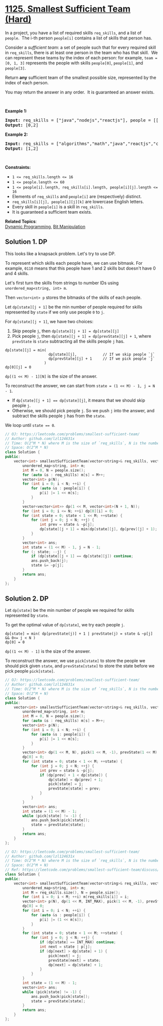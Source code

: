 # [1125. Smallest Sufficient Team (Hard)](https://leetcode.com/problems/smallest-sufficient-team/)

<p>In a project, you have a list of required skills <code>req_skills</code>,&nbsp;and a list of <code>people</code>.&nbsp; The i-th person <code>people[i]</code>&nbsp;contains a list of skills that person has.</p>

<p>Consider a <em>sufficient team</em>: a set of people such that for every required skill in <code>req_skills</code>, there is at least one person in the team who has that skill.&nbsp; We can represent these teams by the index of each person: for example, <code>team = [0, 1, 3]</code> represents the people with skills <code>people[0]</code>, <code>people[1]</code>, and <code>people[3]</code>.</p>

<p>Return <strong>any</strong>&nbsp;sufficient team of the smallest possible size, represented by the index of each person.</p>

<p>You may return the answer in any order.&nbsp; It is guaranteed an answer exists.</p>

<p>&nbsp;</p>
<p><strong>Example 1:</strong></p>
<pre><strong>Input:</strong> req_skills = ["java","nodejs","reactjs"], people = [["java"],["nodejs"],["nodejs","reactjs"]]
<strong>Output:</strong> [0,2]
</pre><p><strong>Example 2:</strong></p>
<pre><strong>Input:</strong> req_skills = ["algorithms","math","java","reactjs","csharp","aws"], people = [["algorithms","math","java"],["algorithms","math","reactjs"],["java","csharp","aws"],["reactjs","csharp"],["csharp","math"],["aws","java"]]
<strong>Output:</strong> [1,2]
</pre>
<p>&nbsp;</p>
<p><strong>Constraints:</strong></p>

<ul>
	<li><code>1 &lt;= req_skills.length &lt;= 16</code></li>
	<li><code>1 &lt;= people.length &lt;= 60</code></li>
	<li><code>1 &lt;= people[i].length, req_skills[i].length, people[i][j].length&nbsp;&lt;= 16</code></li>
	<li>Elements of <code>req_skills</code> and <code>people[i]</code> are (respectively) distinct.</li>
	<li><code>req_skills[i][j], people[i][j][k]</code> are&nbsp;lowercase English letters.</li>
	<li>Every skill in <code>people[i]</code>&nbsp;is a skill in <code>req_skills</code>.</li>
	<li>It is guaranteed a sufficient team exists.</li>
</ul>


**Related Topics**:  
[Dynamic Programming](https://leetcode.com/tag/dynamic-programming/), [Bit Manipulation](https://leetcode.com/tag/bit-manipulation/)

## Solution 1. DP

This looks like a knapsack problem. Let's try to use DP.

To represent which skills each people have, we can use bitmask. For example, `0110` means that this people have 1 and 2 skills but doesn't have 0 and 4 skills.

Let's first turn the skills from strings to number IDs using `unordered_map<string, int> m`.

Then `vector<int> p` stores the bitmasks of the skills of each people.

Let `dp[state][j + 1]` be the min number of people required for skills represented by `state` if we only use people `0` to `j`.

For `dp[state][j + 1]`, we have two choices:
1. Skip people `j`, then `dp[state][j + 1] = dp[state][j]`
2. Pick people `j`, then `dp[state][j + 1] = dp[prevState][j] + 1`, where `prevState` is `state` subtracting all the skills people `j` has.

```
dp[state][j] = min(
                    dp[state][j],            // If we skip people `j`
                    dp[prevState][j] + 1     // If we pick people `j`
                  )
dp[0][j] = 0
```

`dp[(1 << M) - 1][N]` is the size of the answer.

To reconstruct the answer, we can start from `state = (1 << M) - 1, j = N - 1`.

* If `dp[state][j + 1] == dp[state][j]`, it means that we should skip people `j`.
* Otherwise, we should pick people `j`. So we push `j` into the answer, and subtract the skills people `j` has from the `state`.

We loop until `state == 0`.

```cpp
// OJ: https://leetcode.com/problems/smallest-sufficient-team/
// Author: github.com/lzl124631x
// Time: O(2^M * N) where M is the size of `req_skills`, N is the number of people
// Space: O(2^M * N)
class Solution {
public:
    vector<int> smallestSufficientTeam(vector<string>& req_skills, vector<vector<string>>& people) {
        unordered_map<string, int> m;
        int M = 0, N = people.size();
        for (auto &s : req_skills) m[s] = M++;
        vector<int> p(N);
        for (int i = 0; i < N; ++i) {
            for (auto &s : people[i]) {
                p[i] |= 1 << m[s];
            }
        }
        vector<vector<int>> dp(1 << M, vector<int>(N + 1, N));
        for (int i = 0; i <= N; ++i) dp[0][i] = 0;
        for (int state = 0; state < 1 << M; ++state) {
            for (int j = 0; j < N; ++j) {
                int prev = state & ~p[j];
                dp[state][j + 1] = min(dp[state][j], dp[prev][j] + 1);
            }
        }
        vector<int> ans;
        int state = (1 << M) - 1, j = N - 1;
        for (; state; --j) {
            if (dp[state][j + 1] == dp[state][j]) continue; 
            ans.push_back(j);
            state &= ~p[j];
        }
        return ans;
    }
};
```

## Solution 2. DP

Let `dp[state]` be the min number of people we required for skills represented by `state`.

To get the optimal value of `dp[state]`, we try each people `j`.

```
dp[state] = min( dp[prevState(j)] + 1 | prevState(j) = state & ~p[j] && 0<= j < N )
dp[0] = 0
```

`dp[(1 << M) - 1]` is the size of the answer.

To reconstruct the answer, we use `pick[state]` to store the people we should pick given `state`, and `prevState[state]` to store the state before we pick people `pick[state]`.

```cpp
// OJ: https://leetcode.com/problems/smallest-sufficient-team/
// Author: github.com/lzl124631x
// Time: O(2^M * N) where M is the size of `req_skills`, N is the number of people
// Space: O(2^M + N)
class Solution {
public:
    vector<int> smallestSufficientTeam(vector<string>& req_skills, vector<vector<string>>& people) {
        unordered_map<string, int> m;
        int M = 0, N = people.size();
        for (auto &s : req_skills) m[s] = M++;
        vector<int> p(N);
        for (int i = 0; i < N; ++i) {
            for (auto &s : people[i]) {
                p[i] |= 1 << m[s];
            }
        }
        vector<int> dp(1 << M, N), pick(1 << M, -1), prevState(1 << M);
        dp[0] = 0;
        for (int state = 0; state < 1 << M; ++state) {
            for (int j = 0; j < N; ++j) {
                int prev = state & ~p[j];
                if (dp[prev] + 1 < dp[state]) {
                    dp[state] = dp[prev] + 1;
                    pick[state] = j;
                    prevState[state] = prev;
                }
            }
        }
        vector<int> ans;
        int state = (1 << M) - 1;
        while (pick[state] != -1) {
            ans.push_back(pick[state]);
            state = prevState[state];
        }
        return ans;
    }
};
```

```cpp
// OJ: https://leetcode.com/problems/smallest-sufficient-team/
// Author: github.com/lzl124631x
// Time: O(2^M * N) where M is the size of `req_skills`, N is the number of people
// Space: O(2^M + N)
// Ref: https://leetcode.com/problems/smallest-sufficient-team/discuss/342120/C%2B%2B-DP-32ms-DP-solution.-Easy-to-implement
class Solution {
public:
    vector<int> smallestSufficientTeam(vector<string>& req_skills, vector<vector<string>>& people) {
        unordered_map<string, int> m;
        int M = req_skills.size(), N = people.size();
        for (int i = 0; i < M; ++i) m[req_skills[i]] = i;
        vector<int> p(N), dp(1 << M, INT_MAX), pick(1 << M, -1), prevState(1 << M);
        dp[0] = 0;
        for (int i = 0; i < N; ++i) {
            for (auto &s : people[i]) {
                p[i] |= (1 << m[s]);
            }
        }
        for (int state = 0; state < 1 << M; ++state) {
            for (int j = 0; j < N; ++j) {
                if (dp[state] == INT_MAX) continue;
                int next = state | p[j];
                if (dp[next] > dp[state] + 1) {
                    pick[next] = j;
                    prevState[next] = state;
                    dp[next] = dp[state] + 1;
                }
            }
        }
        int state = (1 << M) - 1;
        vector<int> ans;
        while (pick[state] != -1) {
            ans.push_back(pick[state]);
            state = prevState[state];
        }
        return ans;
    }
};
```